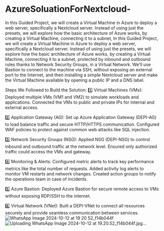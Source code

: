 # AzureSoluationForNextcloud-
In this Guided Project, we will create a Virtual Machine in Azure to deploy a web server, specifically a Nextcloud server. Instead of using just the presets, we will explore how the basic architecture of Azure works, by creating a Virtual Machine, connecting it to a subnet,
In this Guided Project, we will create a Virtual Machine in Azure to deploy a web server, specifically a Nextcloud server. Instead of using just the presets, we will explore how the basic architecture of Azure works, by creating a Virtual Machine, connecting it to a subnet, protected by inbound and outbound rules thanks to Network Security Groups, in a Virtual Network. We'll use Bastion to connect to the machine via SSH, without exposing an external port to the Internet, and then installing a simple Nextcloud server and make the Virtual Machine available by opening a public IP and a DNS label.

Steps We Followed to Build the Solution:
1️⃣ Virtual Machines (VMs):
Deployed multiple VMs (VM1 and VM2) to simulate workloads and applications.
Connected the VMs to public and private IPs for internal and external access.

2️⃣ Application Gateway (AG):
Set up Azure Application Gateway (DEPI-AG) to load balance traffic and secure HTTP/HTTPS communication.
Configured WAF policies to protect against common web attacks like SQL injection.

3️⃣ Network Security Groups (NSG):
Applied NSG (DEPI-NSG) to control inbound and outbound traffic at the network level.
Ensured only authorized traffic could access the VMs and gateway.

4️⃣ Monitoring & Alerts:
Configured metric alerts to track key performance metrics like the total number of requests.
Added activity log alerts to monitor VM restarts and network changes.
Created action groups to notify the operations team in case of incidents.

5️⃣ Azure Bastion:
Deployed Azure Bastion for secure remote access to VMs without exposing RDP/SSH to the internet.

6️⃣ Virtual Network (VNet):
Built a DEPI-VNet to connect all resources securely and provide seamless communication between services.![WhatsApp Image 2024-10-12 at 19 20 52_f14b044f](https://github.com/user-attachments/assets/73ac685e-d12c-4ea1-968f-512ee843b768)
![Uploading WhatsApp Image 2024-10-12 at 19.20.52_f14b044f.jpg…]()
